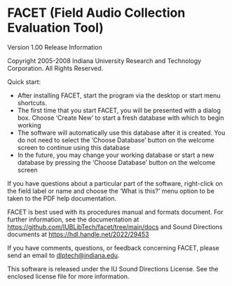 # FACET (Field Audio Collection Evaluation Tool) 
Version 1.00 Release Information

Copyright 2005-2008 Indiana University Research and Technology Corporation. 
All Rights Reserved.

Quick start:
- After installing FACET, start the program via the desktop or start menu shortcuts.
- The first time that you start FACET, you will be presented with a dialog box. Choose ‘Create New’ to start a fresh database with which to begin working 
- The software will automatically use this database after it is created. You do not need to select the ‘Choose Database’ button on the welcome screen to continue using this database
- In the future, you may change your working database or start a new database by pressing the ‘Choose Database’ button on the welcome screen
 
If you have questions about a particular part of the software, right-click on the field label or name and choose the ‘What is this?’ menu option to be taken to the PDF help documentation.

FACET is best used with its procedures manual and formats document. For further information, see the documentation at https://github.com/IUBLibTech/facet/tree/main/docs and Sound Directions documents at https://hdl.handle.net/2022/29453

If you have comments, questions, or feedback concerning FACET, please send an email to dlptech@indiana.edu.

This software is released under the IU Sound Directions License. See the enclosed license file for more information.


